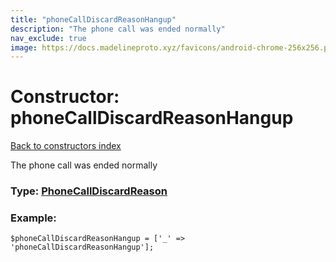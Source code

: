 ```yaml
---
title: "phoneCallDiscardReasonHangup"
description: "The phone call was ended normally"
nav_exclude: true
image: https://docs.madelineproto.xyz/favicons/android-chrome-256x256.png
---
```

# Constructor: phoneCallDiscardReasonHangup  
[Back to constructors index](/API_docs/constructors/index.html)



The phone call was ended normally




### Type: [PhoneCallDiscardReason](/API_docs/types/PhoneCallDiscardReason.html)


### Example:

```
$phoneCallDiscardReasonHangup = ['_' => 'phoneCallDiscardReasonHangup'];
```  
